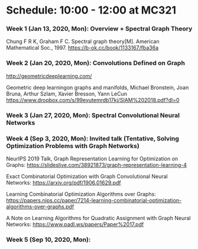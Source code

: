 # Schedule: 10:00 - 12:00 at MC321

### Week 1 (Jan 13, 2020, Mon): Overview + Spectral Graph Theory

Chung F R K, Graham F C. Spectral graph theory[M]. American Mathematical Soc., 1997. https://b-ok.cc/book/1133167/fba36a

### Week 2 (Jan 20, 2020, Mon): Convolutions Defined on Graph

http://geometricdeeplearning.com/

Geometric deep learningon graphs and manifolds, Michael Bronstein, Joan Bruna, Arthur Szlam, Xavier Bresson, Yann LeCun  https://www.dropbox.com/s/99eyutemrdb17kj/SIAM%202018.pdf?dl=0

### Week 3 (Jan 27, 2020, Mon): Spectral Convolutional Neural Networks

 
### Week 4 (Sep 3, 2020, Mon): Invited talk (Tentative, Solving Optimization Problems with Graph Networks)

NeurIPS 2019 Talk, Graph Representation Learning for Optimization on Graphs: https://slideslive.com/38921873/graph-representation-learning-4

Exact Combinatorial Optimization with Graph Convolutional Neural Networks: https://arxiv.org/pdf/1906.01629.pdf

Learning Combinatorial Optimization Algorithms over Graphs: https://papers.nips.cc/paper/7214-learning-combinatorial-optimization-algorithms-over-graphs.pdf

A Note on Learning Algorithms for Quadratic Assignment with Graph Neural Networks: https://www.padl.ws/papers/Paper%2017.pdf

### Week 5 (Sep 10, 2020, Mon): 

